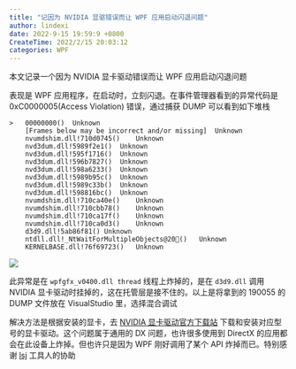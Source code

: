 ```yaml
---
title: "记因为 NVIDIA 显驱错误而让 WPF 应用启动闪退问题"
author: lindexi
date: 2022-9-15 19:59:9 +0800
CreateTime: 2022/2/15 20:03:12
categories: WPF
---
```


本文记录一个因为 NVIDIA 显卡驱动错误而让 WPF 应用启动闪退问题

<!--more-->


<!-- CreateTime:2022/2/15 20:03:12 -->

<!-- 发布 -->

表现是 WPF 应用程序，在启动时，立刻闪退。在事件管理器看到的异常代码是 0xC0000005(Access Violation) 错误，通过捕获 DUMP 可以看到如下堆栈

```
>	00000000()	Unknown
 	[Frames below may be incorrect and/or missing]	Unknown
 	nvumdshim.dll!710d0745()	Unknown
 	nvd3dum.dll!5989f2e1()	Unknown
 	nvd3dum.dll!595f1716()	Unknown
 	nvd3dum.dll!596b7827()	Unknown
 	nvd3dum.dll!598a6233()	Unknown
 	nvd3dum.dll!5989b95c()	Unknown
 	nvd3dum.dll!5989c33b()	Unknown
 	nvd3dum.dll!598816bc()	Unknown
 	nvumdshim.dll!710ca40e()	Unknown
 	nvumdshim.dll!710cbb78()	Unknown
 	nvumdshim.dll!710ca17f()	Unknown
 	nvumdshim.dll!710ca0d3()	Unknown
 	d3d9.dll!5ab86f81()	Unknown
 	ntdll.dll!_NtWaitForMultipleObjects@20()	Unknown
 	KERNELBASE.dll!76f69723()	Unknown
```

<!-- ![](image/记因为 NVIDIA 显驱错误而让 WPF 应用启动闪退问题/记因为 NVIDIA 显驱错误而让 WPF 应用启动闪退问题0.png) -->
![](http://image.acmx.xyz/lindexi%2F2022215204501807.jpg)

此异常是在 `wpfgfx_v0400.dll thread` 线程上炸掉的，是在 `d3d9.dll` 调用 NVIDIA 显卡驱动时挂掉的，这在托管层是接不住的。以上是将拿到的 190055 的 DUMP 文件放在 VisualStudio 里，选择混合调试

解决方法是根据安装的显卡，去 [NVIDIA 显卡驱动官方下载站](https://www.nvidia.com/download/index.aspx) 下载和安装对应型号的显卡驱动。这个问题属于通用的 DX 问题，也许很多使用到 DirectX 的应用都会在此设备上炸掉。但也许只是因为 WPF 刚好调用了某个 API 炸掉而已。特别感谢 [lsj](https://blog.sdlsj.net) 工具人的协助

